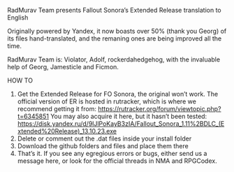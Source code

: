 RadMurav Team presents Fallout Sonora’s Extended Release translation to English

Originally powered by Yandex, it now boasts over 50% (thank you Georg) of its files hand-translated, and the remaning ones are being improved  all the time.

RadMurav Team is: Violator, Adolf, rockerdahedgehog, with the invaluable help of Georg, Jamesticle and Ficmon.

HOW TO
1. Get the Extended Release for FO Sonora, the original won’t work. The official version of ER is hosted in rutracker, which is where we recommend getting it from: https://rutracker.org/forum/viewtopic.php?t=6345851
You may also acquire it here, but it hasn’t been tested: https://disk.yandex.ru/d/9lJlPoKayB3zIA/Fallout_Sonora_1.11%2BDLC_(Extended%20Release)_13.10.23.exe
2. Delete or comment out the .dat files inside your install folder
3. Download the github folders and files and place them there
4. That’s it. If you see any egregious errors or bugs, either send us a message here, or look for the official threads in NMA and RPGCodex.
